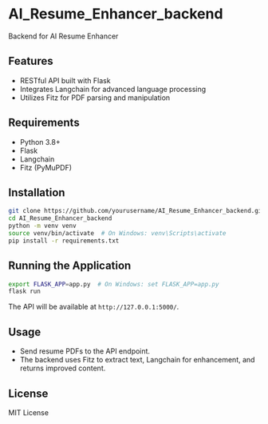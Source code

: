 # AI_Resume_Enhancer_backend
Backend for AI Resume Enhancer
## Features

- RESTful API built with Flask
- Integrates Langchain for advanced language processing
- Utilizes Fitz for PDF parsing and manipulation

## Requirements

- Python 3.8+
- Flask
- Langchain
- Fitz (PyMuPDF)

## Installation

```bash
git clone https://github.com/yourusername/AI_Resume_Enhancer_backend.git
cd AI_Resume_Enhancer_backend
python -m venv venv
source venv/bin/activate  # On Windows: venv\Scripts\activate
pip install -r requirements.txt
```

## Running the Application

```bash
export FLASK_APP=app.py  # On Windows: set FLASK_APP=app.py
flask run
```

The API will be available at `http://127.0.0.1:5000/`.

## Usage

- Send resume PDFs to the API endpoint.
- The backend uses Fitz to extract text, Langchain for enhancement, and returns improved content.

## License

MIT License